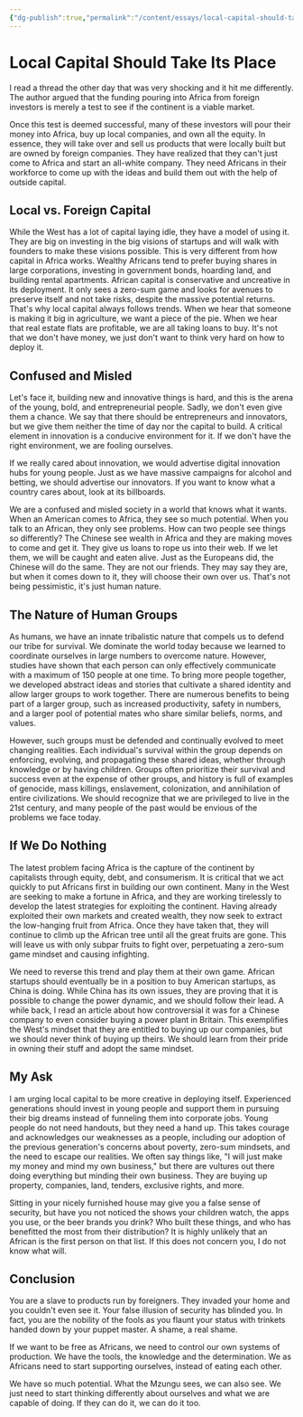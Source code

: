 ```yaml
---
{"dg-publish":true,"permalink":"/content/essays/local-capital-should-take-its-place/","noteIcon":"2"}
---
```


# Local Capital Should Take Its Place

I read a thread the other day that was very shocking and it hit me differently. The author argued that the funding pouring into Africa from foreign investors is merely a test to see if the continent is a viable market. 

Once this test is deemed successful, many of these investors will pour their money into Africa, buy up local companies, and own all the equity. In essence, they will take over and sell us products that were locally built but are owned by foreign companies. They have realized that they can't just come to Africa and start an all-white company. They need Africans in their workforce to come up with the ideas and build them out with the help of outside capital.

## Local vs. Foreign Capital

While the West has a lot of capital laying idle, they have a model of using it. They are big on investing in the big visions of startups and will walk with founders to make these visions possible. This is very different from how capital in Africa works. Wealthy Africans tend to prefer buying shares in large corporations, investing in government bonds, hoarding land, and building rental apartments. African capital is conservative and uncreative in its deployment. It only sees a zero-sum game and looks for avenues to preserve itself and not take risks, despite the massive potential returns. That's why local capital always follows trends. When we hear that someone is making it big in agriculture, we want a piece of the pie. When we hear that real estate flats are profitable, we are all taking loans to buy. It's not that we don't have money, we just don't want to think very hard on how to deploy it.

## Confused and Misled

Let's face it, building new and innovative things is hard, and this is the arena of the young, bold, and entrepreneurial people. Sadly, we don't even give them a chance. We say that there should be entrepreneurs and innovators, but we give them neither the time of day nor the capital to build. A critical element in innovation is a conducive environment for it. If we don't have the right environment, we are fooling ourselves.

If we really cared about innovation, we would advertise digital innovation hubs for young people. Just as we have massive campaigns for alcohol and betting, we should advertise our innovators. If you want to know what a country cares about, look at its billboards.

We are a confused and misled society in a world that knows what it wants. When an American comes to Africa, they see so much potential. When you talk to an African, they only see problems. How can two people see things so differently? The Chinese see wealth in Africa and they are making moves to come and get it. They give us loans to rope us into their web. If we let them, we will be caught and eaten alive. Just as the Europeans did, the Chinese will do the same. They are not our friends. They may say they are, but when it comes down to it, they will choose their own over us. That's not being pessimistic, it's just human nature.

## The Nature of Human Groups

As humans, we have an innate tribalistic nature that compels us to defend our tribe for survival. We dominate the world today because we learned to coordinate ourselves in large numbers to overcome nature. However, studies have shown that each person can only effectively communicate with a maximum of 150 people at one time. To bring more people together, we developed abstract ideas and stories that cultivate a shared identity and allow larger groups to work together. There are numerous benefits to being part of a larger group, such as increased productivity, safety in numbers, and a larger pool of potential mates who share similar beliefs, norms, and values.

However, such groups must be defended and continually evolved to meet changing realities. Each individual's survival within the group depends on enforcing, evolving, and propagating these shared ideas, whether through knowledge or by having children. Groups often prioritize their survival and success even at the expense of other groups, and history is full of examples of genocide, mass killings, enslavement, colonization, and annihilation of entire civilizations. We should recognize that we are privileged to live in the 21st century, and many people of the past would be envious of the problems we face today.

## If We Do Nothing

The latest problem facing Africa is the capture of the continent by capitalists through equity, debt, and consumerism. It is critical that we act quickly to put Africans first in building our own continent. Many in the West are seeking to make a fortune in Africa, and they are working tirelessly to develop the latest strategies for exploiting the continent. Having already exploited their own markets and created wealth, they now seek to extract the low-hanging fruit from Africa. Once they have taken that, they will continue to climb up the African tree until all the great fruits are gone. This will leave us with only subpar fruits to fight over, perpetuating a zero-sum game mindset and causing infighting.

We need to reverse this trend and play them at their own game. African startups should eventually be in a position to buy American startups, as China is doing. While China has its own issues, they are proving that it is possible to change the power dynamic, and we should follow their lead. A while back, I read an article about how controversial it was for a Chinese company to even consider buying a power plant in Britain. This exemplifies the West's mindset that they are entitled to buying up our companies, but we should never think of buying up theirs. We should learn from their pride in owning their stuff and adopt the same mindset.

## My Ask

I am urging local capital to be more creative in deploying itself. Experienced generations should invest in young people and support them in pursuing their big dreams instead of funneling them into corporate jobs. Young people do not need handouts, but they need a hand up. This takes courage and acknowledges our weaknesses as a people, including our adoption of the previous generation's concerns about poverty, zero-sum mindsets, and the need to escape our realities. We often say things like, "I will just make my money and mind my own business," but there are vultures out there doing everything but minding their own business. They are buying up property, companies, land, tenders, exclusive rights, and more.

Sitting in your nicely furnished house may give you a false sense of security, but have you not noticed the shows your children watch, the apps you use, or the beer brands you drink? Who built these things, and who has benefitted the most from their distribution? It is highly unlikely that an African is the first person on that list. If this does not concern you, I do not know what will.

## Conclusion

You are a slave to products run by foreigners. They invaded your home and you couldn't even see it. Your false illusion of security has blinded you. In fact, you are the nobility of the fools as you flaunt your status with trinkets handed down by your puppet master. A shame, a real shame.

If we want to be free as Africans, we need to control our own systems of production. We have the tools, the knowledge and the determination. We as Africans need to start supporting ourselves, instead of eating each other.

We have so much potential. What the Mzungu sees, we can also see. We just need to start thinking differently about ourselves and what we are capable of doing. If they can do it, we can do it too.